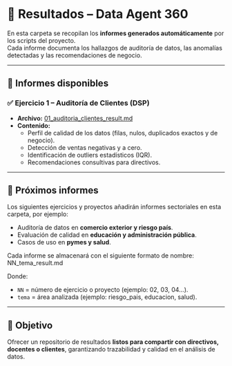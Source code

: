 # 📑 Resultados – Data Agent 360

En esta carpeta se recopilan los **informes generados automáticamente** por los scripts del proyecto.  
Cada informe documenta los hallazgos de auditoría de datos, las anomalías detectadas y las recomendaciones de negocio.

---

## 📂 Informes disponibles

### ✅ Ejercicio 1 – Auditoría de Clientes (DSP)
- **Archivo:** [01_auditoria_clientes_result.md](01_auditoria_clientes_result.md)  
- **Contenido:**  
  - Perfil de calidad de los datos (filas, nulos, duplicados exactos y de negocio).  
  - Detección de ventas negativas y a cero.  
  - Identificación de outliers estadísticos (IQR).  
  - Recomendaciones consultivas para directivos.  

---

## 📅 Próximos informes
Los siguientes ejercicios y proyectos añadirán informes sectoriales en esta carpeta, por ejemplo:

- Auditoría de datos en **comercio exterior y riesgo país**.  
- Evaluación de calidad en **educación y administración pública**.  
- Casos de uso en **pymes y salud**.  

Cada informe se almacenará con el siguiente formato de nombre:
NN_tema_result.md

Donde:
- `NN` = número de ejercicio o proyecto (ejemplo: 02, 03, 04…).  
- `tema` = área analizada (ejemplo: riesgo_pais, educacion, salud).  

---

## 🎯 Objetivo
Ofrecer un repositorio de resultados **listos para compartir con directivos, docentes o clientes**, garantizando trazabilidad y calidad en el análisis de datos.
